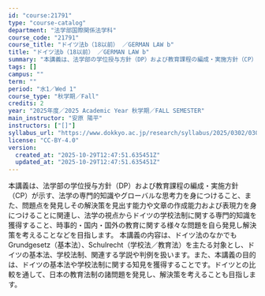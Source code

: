 ```yaml
---
id: "course:21791"
type: "course-catalog"
department: "法学部国際関係法学科"
course_code: "21791"
course_title: "ドイツ法b（18以前） ／GERMAN LAW b"
title: "ドイツ法b（18以前） ／GERMAN LAW b"
summary: "本講義は、法学部の学位授与方針（DP）および教育課程の編成・実施方針（CP）が示す、法学の専門的知識やグローバルな思考力を身につけること、また、問題点を発見しその解決策を見出す能力や文章の作成能力および表現力を身につけることに関連し、法学の…"
tags: []
campus: ""
term: ""
period: "水1／Wed 1"
course_type: "秋学期／Fall"
credits: 2
year: "2025年度／2025 Academic Year 秋学期／FALL SEMESTER"
main_instructor: "安原 陽平"
instructors: ["[]"]
syllabus_url: "https://www.dokkyo.ac.jp/research/syllabus/2025/0302/0302_21791_ja_JP.html"
license: "CC-BY-4.0"
version:
  created_at: "2025-10-29T12:47:51.635451Z"
  updated_at: "2025-10-29T12:47:51.635451Z"
---
```

本講義は、法学部の学位授与方針（DP）および教育課程の編成・実施方針（CP）が示す、法学の専門的知識やグローバルな思考力を身につけること、また、問題点を発見しその解決策を見出す能力や文章の作成能力および表現力を身につけることに関連し、法学の視点からドイツの学校法制に関する専門的知識を獲得すること、時事的・国内・国外の教育に関する様々な問題を自ら発見し解決策を考えることなどを目指します。 本講義の内容は、ドイツ法のなかでもGrundgesetz（基本法）、Schulrecht（学校法／教育法）を主たる対象とし、ドイツの基本法、学校法制、関連する学説や判例を扱います。また、本講義の目的は、ドイツの基本法や学校法制に関する知見を獲得することです。ドイツとの比較を通して、日本の教育法制の諸問題を発見し、解決策を考えることも目指します。
